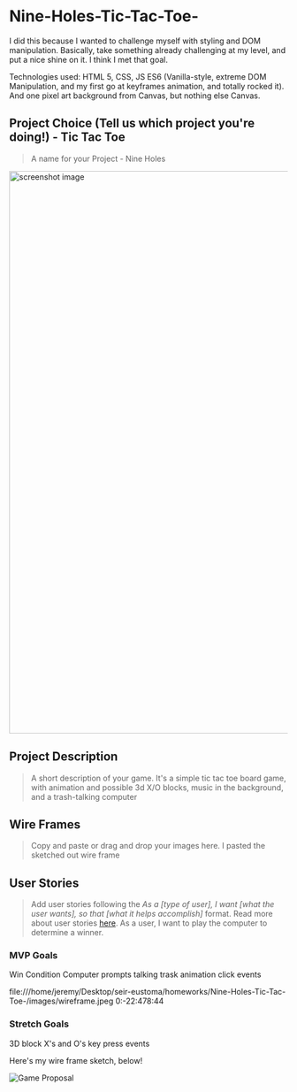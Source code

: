 # Nine-Holes-Tic-Tac-Toe-

I did this because I wanted to challenge myself with styling and DOM manipulation. Basically, take something already challenging at my level, and put a nice shine on it. I think I met that goal. 

Technologies used: HTML 5, CSS, JS ES6 (Vanilla-style, extreme DOM Manipulation, and my first go at keyframes animation, and totally rocked it). And one pixel art background from Canvas, but nothing else Canvas.

## Project Choice (Tell us which project you're doing!) - Tic Tac Toe

> A name for your Project  - Nine Holes

<img width="1017" alt="screenshot image" src="https://i.imgur.com/Nxkwq8Z.png">

## Project Description
> A short description of your game.
It's a simple tic tac toe board game, with animation and possible 3d X/O blocks, music in the background, and a trash-talking computer


## Wire Frames
> Copy and paste or drag and drop your images here.
I pasted the sketched out wire frame 

## User Stories
> Add user stories following the _As a [type of user], I want [what the user wants], so that [what it helps accomplish]_ format. Read more about user stories [here](https://www.atlassian.com/agile/project-management/user-stories).
As a user, I want to play the computer to determine a winner.

### MVP Goals

Win Condition
Computer prompts talking trask
animation
click events 

file:///home/jeremy/Desktop/seir-eustoma/homeworks/Nine-Holes-Tic-Tac-Toe-/images/wireframe.jpeg
0:-22:478:44

### Stretch Goals
3D block X's and O's
key press events

Here's my wire frame sketch, below!

![Game Proposal](https://media.git.generalassemb.ly/user/46335/files/59d9de82-350b-4c60-b776-291a0f25c104)


